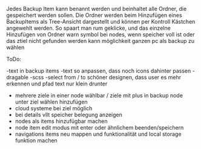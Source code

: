 Jedes Backup Item kann benannt werden und beinhaltet alle Ordner, die gespeichert werden sollen.
Die Ordner werden beim Hinzufügen eines BackupItems als Tree-Ansicht dargestellt und können per Kontroll Kästchen angewehlt werden.
So spaart man rum geklicke, und das einzelne Hinzufügen von Ordner
warn symbol bei nodes, wenn speicher voll ist oder das ztiel nicht gefunden werden kann
möglichkeit ganzen pc als backup zu wählen


ToDo:

-text in backup items
-text so anpassen, dass noch icons dahinter passen
-dragable
-scss
-select from / to schöner designen, dass user es mehr erkennen und pfad text nur klein drunter
- mehrere ziele in einer node wählbar / ziele mit plus in backup node unter ziel wählen hinzufügen
- cloud systeme bei ziel möglich
- bei details vllt speicher belegung anzeigen
- nodes als items hinzufügbar machen
- node item edit modus mit enter oder ähnlichem beenden/speichern
- navigations items neu mappen und funktionalität und local storage funktion machen
